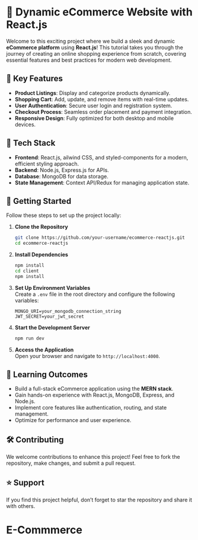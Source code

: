# 🛒 Dynamic eCommerce Website with React.js  

Welcome to this exciting project where we build a sleek and dynamic **eCommerce platform** using **React.js**! This tutorial takes you through the journey of creating an online shopping experience from scratch, covering essential features and best practices for modern web development.  

## 🌟 Key Features  
- **Product Listings**: Display and categorize products dynamically.  
- **Shopping Cart**: Add, update, and remove items with real-time updates.  
- **User Authentication**: Secure user login and registration system.  
- **Checkout Process**: Seamless order placement and payment integration.  
- **Responsive Design**: Fully optimized for both desktop and mobile devices.  

## 🔧 Tech Stack  
- **Frontend**: React.js, ailwind CSS, and styled-components for a modern, efficient styling approach.  
- **Backend**: Node.js, Express.js for APIs.  
- **Database**: MongoDB for data storage.  
- **State Management**: Context API/Redux for managing application state.  

## 🚀 Getting Started  
Follow these steps to set up the project locally:  

1. **Clone the Repository**  
   ```bash  
   git clone https://github.com/your-username/ecommerce-reactjs.git  
   cd ecommerce-reactjs  
   ```  

2. **Install Dependencies**  
   ```bash  
   npm install  
   cd client  
   npm install  
   ```  

3. **Set Up Environment Variables**  
   Create a `.env` file in the root directory and configure the following variables:  
   ```env  
   MONGO_URI=your_mongodb_connection_string  
   JWT_SECRET=your_jwt_secret  
   ```  

4. **Start the Development Server**  
   ```bash  
   npm run dev  
   ```  

5. **Access the Application**  
   Open your browser and navigate to `http://localhost:4000`.  

## 📘 Learning Outcomes  
- Build a full-stack eCommerce application using the **MERN stack**.  
- Gain hands-on experience with React.js, MongoDB, Express, and Node.js.  
- Implement core features like authentication, routing, and state management.  
- Optimize for performance and user experience.  

## 🛠 Contributing  
We welcome contributions to enhance this project! Feel free to fork the repository, make changes, and submit a pull request.  

## ⭐ Support  
If you find this project helpful, don’t forget to star the repository and share it with others.  
# E-Commmerce
